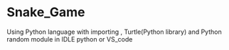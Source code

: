 # Snake_Game
Using Python language with importing , Turtle(Python library) and Python random module in IDLE python or VS_code
